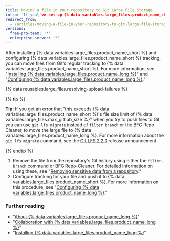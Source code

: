 ```yaml
---
title: Moving a file in your repository to Git Large File Storage
intro: 'If you\'ve set up {% data variables.large_files.product_name_short %}, and you have an existing file in your repository that needs to be tracked in {% data variables.large_files.product_name_short %}, you need to first remove it from your repository.'
redirect_from:
  - /articles/moving-a-file-in-your-repository-to-git-large-file-storage
versions:
  free-pro-team: '*'
  enterprise-server: '*'
---
```

After installing {% data variables.large_files.product_name_short %} and configuring {% data variables.large_files.product_name_short %} tracking, you can move files from Git's regular tracking to {% data variables.large_files.product_name_short %}. For more information, see "[Installing {% data variables.large_files.product_name_long %}](/github/managing-large-files/installing-git-large-file-storage)" and "[Configuring {% data variables.large_files.product_name_long %}](/github/managing-large-files/configuring-git-large-file-storage)."

{% data reusables.large_files.resolving-upload-failures %}

{% tip %}

**Tip:** If you get an error that "this exceeds {% data variables.large_files.product_name_short %}'s file size limit of {% data variables.large_files.max_github_size %}" when you try to push files to Git, you can use `git lfs migrate` instead of `filter branch` or the BFG Repo Cleaner, to move the large file to {% data variables.large_files.product_name_long %}. For more information about the `git lfs migrate` command, see the [Git LFS 2.2.0](https://github.com/blog/2384-git-lfs-2-2-0-released) release announcement.

{% endtip %}

1.  Remove the file from the repository's Git history using either the `filter-branch` command or BFG Repo-Cleaner. For detailed information on using these, see "[Removing sensitive data from a repository](/articles/removing-sensitive-data-from-a-repository)."
2. Configure tracking for your file and push it to {% data variables.large_files.product_name_short %}. For more information on this procedure, see "[Configuring {% data variables.large_files.product_name_long %}](/articles/configuring-git-large-file-storage)."

### Further reading

- "[About {% data variables.large_files.product_name_long %}](/articles/about-git-large-file-storage)"
- "[Collaboration with {% data variables.large_files.product_name_long %}](/articles/collaboration-with-git-large-file-storage/)"
- "[Installing {% data variables.large_files.product_name_long %}](/articles/installing-git-large-file-storage)"
